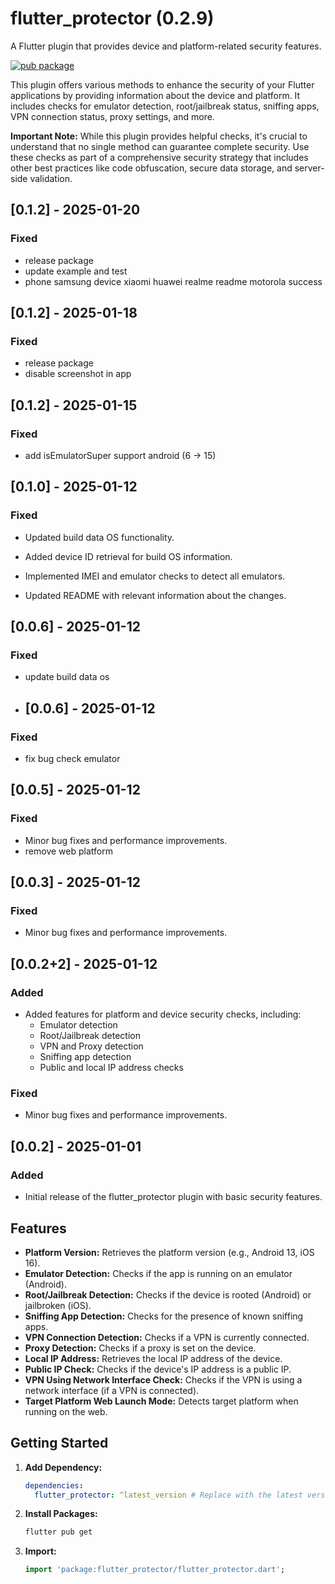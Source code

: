 # flutter_protector (0.2.9)

A Flutter plugin that provides device and platform-related security features.

[![pub package](https://img.shields.io/pub/v/flutter_protector)](https://pub.dev/packages/flutter_protector)

This plugin offers various methods to enhance the security of your Flutter applications by providing information about the device and platform. It includes checks for emulator detection, root/jailbreak status, sniffing apps, VPN connection status, proxy settings, and more.

**Important Note:** While this plugin provides helpful checks, it's crucial to understand that no single method can guarantee complete security. Use these checks as part of a comprehensive security strategy that includes other best practices like code obfuscation, secure data storage, and server-side validation.

## [0.1.2] - 2025-01-20

### Fixed
- release package 
- update example and test
- phone samsung device xiaomi huawei realme readme motorola success

## [0.1.2] - 2025-01-18

### Fixed
- release package 
- disable screenshot in app

## [0.1.2] - 2025-01-15

### Fixed
- add isEmulatorSuper support android (6 -> 15)

## [0.1.0] - 2025-01-12

### Fixed
- Updated build data OS functionality.

- Added device ID retrieval for build OS information.

- Implemented IMEI and emulator checks to detect all emulators.

- Updated README with relevant information about the changes.

## [0.0.6] - 2025-01-12

### Fixed
- update build data os

- ## [0.0.6] - 2025-01-12

### Fixed
- fix bug check emulator

## [0.0.5] - 2025-01-12

### Fixed
- Minor bug fixes and performance improvements.
- remove web platform


## [0.0.3] - 2025-01-12

### Fixed
- Minor bug fixes and performance improvements.

## [0.0.2+2] - 2025-01-12
### Added
- Added features for platform and device security checks, including:
    - Emulator detection
    - Root/Jailbreak detection
    - VPN and Proxy detection
    - Sniffing app detection
    - Public and local IP address checks

### Fixed
- Minor bug fixes and performance improvements.

## [0.0.2] - 2025-01-01
### Added
- Initial release of the flutter_protector plugin with basic security features.




## Features

*   **Platform Version:** Retrieves the platform version (e.g., Android 13, iOS 16).
*   **Emulator Detection:** Checks if the app is running on an emulator (Android).
*   **Root/Jailbreak Detection:** Checks if the device is rooted (Android) or jailbroken (iOS).
*   **Sniffing App Detection:** Checks for the presence of known sniffing apps.
*   **VPN Connection Detection:** Checks if a VPN is currently connected.
*   **Proxy Detection:** Checks if a proxy is set on the device.
*   **Local IP Address:** Retrieves the local IP address of the device.
*   **Public IP Check:** Checks if the device's IP address is a public IP.
*   **VPN Using Network Interface Check:** Checks if the VPN is using a network interface (if a VPN is connected).
*   **Target Platform Web Launch Mode:** Detects target platform when running on the web.

## Getting Started

1.  **Add Dependency:**

    ```yaml
    dependencies:
      flutter_protector: ^latest_version # Replace with the latest version from pub.dev
    ```

2.  **Install Packages:**

    ```bash
    flutter pub get
    ```

3.  **Import:**

    ```dart
    import 'package:flutter_protector/flutter_protector.dart';
    ```

